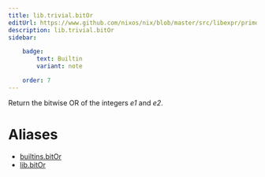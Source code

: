 ```yaml
---
title: lib.trivial.bitOr
editUrl: https://www.github.com/nixos/nix/blob/master/src/libexpr/primops.cc
description: lib.trivial.bitOr
sidebar:

    badge:
        text: Builtin
        variant: note

    order: 7
---
```


Return the bitwise OR of the integers *e1* and *e2*.


# Aliases

- [builtins.bitOr](reference/builtins/builtins-bitOr)
- [lib.bitOr](reference/lib/lib-bitOr)


